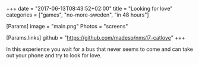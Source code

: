 +++
date = "2017-06-13T08:43:52+02:00"
title = "Looking for love"
categories = ["games", "no-more-sweden", "in 48 hours"]

[Params]
image = "main.png"
Photos = "screens"

[Params.links]
github = "https://github.com/madeso/nms17-catlove"
+++

In this experience you wait for a bus that never seems to come and can take out your phone and try to look for love.
